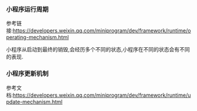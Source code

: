 ### 小程序运行周期

参考链接:https://developers.weixin.qq.com/miniprogram/dev/framework/runtime/operating-mechanism.html

小程序从启动到最终的销毁,会经历多个不同的状态,小程序在不同的状态会有不同的表现.

### 小程序更新机制

参考文档:https://developers.weixin.qq.com/miniprogram/dev/framework/runtime/update-mechanism.html